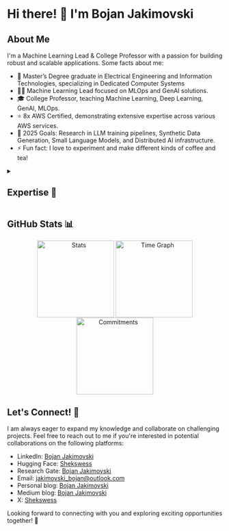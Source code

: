 # Hi there! 👋 I'm  Bojan Jakimovski 

## About Me
I'm a Machine Learning Lead & College Professor with a passion for building robust and scalable applications. Some facts about me:

- 🔭 Master’s Degree graduate in Electrical Engineering and Information Technologies, specializing in Dedicated Computer Systems
- 👨‍💻 Machine Learning Lead focused on MLOps and GenAI solutions.
- 🎓 College Professor, teaching Machine Learning, Deep Learning, GenAI, MLOps.
- ⭐ 8x AWS Certified, demonstrating extensive expertise across various AWS services.
- 🥅 2025 Goals: Research in LLM training pipelines, Synthetic Data Generation, Small Language Models, and Distributed AI infrastructure.
- ⚡ Fun fact: I love to experiment and make different kinds of coffee and tea!

<details>

  <summary> <h2>Expertise 🎯</h2></summary>
  
```yaml

go_to_languages:
  - Python
  - Javascript (TypeScript)
  - C (& Cuda)

cloud_services:
  description: Hands-on experience with various AWS services
  services:
    - AWS CloudFormation: Managing and provisioning your AWS infrastructure as code.
    - AWS IAM: Managing access and permissions for your AWS resources.
    - AWS Cognito: Adding authentication and authorization to your applications.
    - AWS S3: Scalable object storage for your applications.
    - AWS ECR: Managed container image registry.
    - AWS DynamoDB: NoSQL database for high-performance applications.
    - AWS RDS: Managed relational database service for MySQL, PostgreSQL, and other databases.
    - AWS Lambda: Running serverless functions in the cloud.
    - AWS EC2: Scalable virtual servers in the cloud.
    - AWS ECS: Orchestrating and managing containerized applications.
    - AWS API Gateway: Building and managing APIs for your applications.
    - AWS SageMaker: Building, training, orchestrating and deploying machine learning models and pipelines.
    - AWS Bedrock: Fully managed service that offers a choice of high-performing foundation LLMs.

devops_and_fullstack:
  description: Libraries, Tools, Frameworks leveraged for DevOps and FullStack
  libraries_tools_frameworks:
    - Docker: Building and deploying applications in containers for easy scalability and portability.
    - CDK & Pulumi: Infrastructure as Code (IaC) tools for defining, deploying, and managing cloud infrastructure.
    - Serverless Framework: Simplifying the deployment and management of serverless applications.
    - GitHub Actions: Automating CI/CD workflows.
    - Flask & FastAPI: My go-to Python frameworks for building robust and efficient backends.
    - jQuery or React: Crafting interactive and responsive frontend experiences.
    - Streamlit: Transforming Python code into interactive web apps.
    - SLURM: Clustering management and job scheduling for high-performance computing.
    - Kubernetes: Container orchestration for automating application deployment, scaling, and management.

machine_learning:
  description: Libraries, Tools, Frameworks leveraged for Machine Learning, Deep Learning, Federated Learning, Data Science, and Data & MLOps.
  libraries_tools_frameworks:
    - Numpy, Scipy, Pandas, and PySpark: Fundamental libraries for numerical computing and data manipulation.
    - Matplotlib, Plotly, and Seaborn: Creating stunning visualizations to gain insights from data.
    - DVC: Open-source, platform-agnostic library for version control of data.
    - Scikit-learn, XGBoost, and LightGBM: Powerful Machine Learning libraries for classification, regression, and more.
    - Keras, TensorFlow, and PyTorch: Building, developing, and training Deep Learning models.
    - PyTorch Lightning, DeepSpeed, xFormers: Frameworks for simplifying the training and scaling of Deep Learning models.
    - Flower: Exploring Federated Learning for Distributed Machine Learning.
    - MLflow: Open-source platform for managing and tracking machine learning experiments.
    - LangFuse: Open-source platform for LLM monitoring, observability & tracing.
    - Hugging Face: Platform and toolset for building, training, and deploying any kind of Machine Learning models.
    - Unsloth: Optimization of the resources needed for training and fine-tuning of LLMs.
    - trl: A library for Reinforcement Learning with Transformers.
    - axolotl: A library for building and pre-training and post-training of LLMs.
    - Langchain & Llamaindex: Orchestration frameworks for LLM-based applications.
    - Ragas: Framework that evaluates Retrieval Augmented Generation (RAG) systems.
    - smolagents: A minimalist AI agent framework for building powerful agents with minimal code.
    - strands-agents: An extremely powerful opensource framework for building and deploying AI agents build by AWS.
    - litserve: A lightweight server for deploying machine learning models.
    - Ollama: An open-source inference engine providing an OpenAI-compatible API for local model deployment.
    - vLLM: A fast and easy-to-use library for LLM inference and serving.
    - LiteLLM: An open-source locally run proxy server that provides an OpenAI-compatible API, interfacing with various providers like Ollama and vLLM.
```
</details>

## GitHub Stats 📊

<div align="center">
  <img align="center" src="http://github-profile-summary-cards.vercel.app/api/cards/stats?username=shekswess&theme=transparent" height="180em" alt="Stats"/>
  <img align="center" src="http://github-profile-summary-cards.vercel.app/api/cards/productive-time?username=shekswess&theme=transparent&utcOffset=2" height="180em" alt="Time Graph"/>
  <img align="center" src="http://github-profile-summary-cards.vercel.app/api/cards/profile-details?username=shekswess&theme=transparent" height="180em" alt="Commitments"/>
</div>

## Let's Connect! 🤝
I am always eager to expand my knowledge and collaborate on challenging projects. Feel free to reach out to me if you're interested in potential collaborations on the following platforms:

- LinkedIn: [Bojan Jakimovski](https://www.linkedin.com/in/bojan-jakimovski/)
- Hugging Face: [Shekswess](https://huggingface.co/Shekswess)
- Research Gate: [Bojan Jakimovski](https://www.researchgate.net/profile/Bojan-Jakimovski)
- Email: [jakimovski_bojan@outlook.com](mailto:jakimovski_bojan@outlook.com)
- Personal blog: [Bojan Jakimovski](https://shekswess.github.io/)
- Medium blog: [Bojan Jakimovski](https://medium.com/@jakimovski_bojan)
- X: [Shekswess](https://x.com/Shekswess)

Looking forward to connecting with you and exploring exciting opportunities together! 🚀
